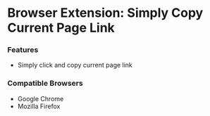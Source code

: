 # Browser Extension: Simply Copy Current Page Link

### Features

- Simply click and copy current page link

### Compatible Browsers

- Google Chrome
- Mozilla Firefox